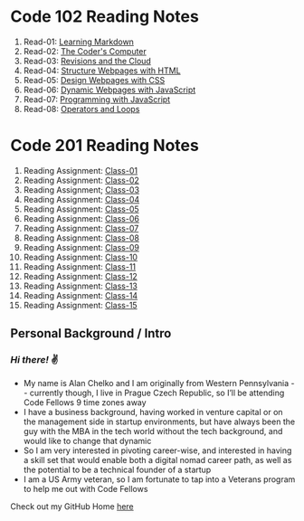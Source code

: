 # Code 102 Reading Notes
1. Read-01: [Learning Markdown](https://dtuskippy.github.io/reading-notes/read-01-learning-markdown)
2. Read-02: [The Coder's Computer](https://dtuskippy.github.io/reading-notes/read-02-the-coders-computer)
3. Read-03: [Revisions and the Cloud](https://dtuskippy.github.io/reading-notes/read-03-revisions-and-the-cloud)
4. Read-04: [Structure Webpages with HTML](https://dtuskippy.github.io/reading-notes/read-04-structure-webpages-with-html)
5. Read-05: [Design Webpages with CSS](https://dtuskippy.github.io/reading-notes/read-05-design-webpages-with-css)
6. Read-06: [Dynamic Webpages with JavaScript](https://dtuskippy.github.io/reading-notes/read-06-dynamic-webpages-with-javascript)
7. Read-07: [Programming with JavaScript](https://dtuskippy.github.io/reading-notes/read-07-programming-with-javascript)
8. Read-08: [Operators and Loops](https://dtuskippy.github.io/reading-notes/read-08-operators-and-loops)

# Code 201 Reading Notes
1. Reading Assignment: [Class-01](https://dtuskippy.github.io/reading-notes/class-01)
2. Reading Assignment: [Class-02](https://dtuskippy.github.io/reading-notes/class-02)
3. Reading Assignment; [Class-03](https://dtuskippy.github.io/reading-notes/class-03)
4. Reading Assignment: [Class-04](https://dtuskippy.github.io/reading-notes/class-04)
5. Reading Assignment: [Class-05](https://dtuskippy.github.io/reading-notes/class-05)
6. Reading Assignment: [Class-06](https://dtuskippy.github.io/reading-notes/class-06)
7. Reading Assignment: [Class-07](https://dtuskippy.github.io/reading-notes/class-07)
8. Reading Assignment: [Class-08](https://dtuskippy.github.io/reading-notes/class-08)
9. Reading Assignment: [Class-09](https://dtuskippy.github.io/reading-notes/class-09)
10. Reading Assignment: [Class-10](https://dtuskippy.github.io/reading-notes/class-10)
11. Reading Assignment: [Class-11](https://dtuskippy.github.io/reading-notes/class-11)
12. Reading Assignment: [Class-12](https://dtuskippy.github.io/reading-notes/class-12)
13. Reading Assignment: [Class-13](https://dtuskippy.github.io/reading-notes/class-13)
14. Reading Assignment: [Class-14](https://dtuskippy.github.io/reading-notes/class-14)
15. Reading Assignment: [Class-15](https://dtuskippy.github.io/reading-notes/class-15)

## Personal Background / Intro
### *Hi there!*  ✌️

* My name is Alan Chelko and I am originally from Western Pennsylvania -- currently though, I live in Prague Czech Republic, so I’ll be attending Code Fellows 9 time zones away
* I have a business background, having worked in venture capital or on the management side in startup environments, but have always been the guy with the MBA in the tech world without the tech background, and would like to change that dynamic
* So I am very interested in pivoting career-wise, and interested in having a skill set that would enable both a digital nomad career path, as well as the potential to be a technical founder of a startup
* I am a US Army veteran, so I am fortunate to tap into a Veterans program to help me out with Code Fellows

Check out my GitHub Home [here](https://github.com/dtuskippy)

